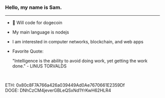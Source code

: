 ### Hello, my name is Sam.

<!--
**samg11/samg11** is a ✨ _special_ ✨ repository because its `README.md` (this file) appears on your GitHub profile.
-->
---

- 🌙 Will code for dogecoin
- My main language is nodejs
- I am interested in computer networks, blockchain, and web apps
- Favorite Quote:

   "Intelligence is the ability to avoid doing work, yet getting the work done." - LINUS TORVALDS
<br>

ETH:  0x80c8F7A766a426a039449Ad0Ae7670661E2359Df
<br>
DOGE: DNhCzCM4jeverGBLeQSxNd1YrKwH62HLR4
